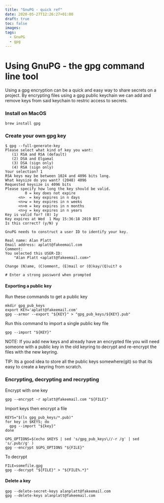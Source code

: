```yaml
---
title: "GnuPG - quick ref"
date: 2020-05-27T12:26:27+01:00
draft: true
toc: false
images:
tags:
  - GnuPG
  - gpg
---
```


# Using GnuPG - the gpg command line tool
Using a gpg encryption can be a quick and easy way to share secrets on a project.  By encrypting files using a gpg public keychain we can add and remove keys from said keychain to restric access to secrets.

### Install on MacOS
```
brew install gpg
```

### Create your own gpg key
```
$ gpg --full-generate-key
Please select what kind of key you want:
   (1) RSA and RSA (default)
   (2) DSA and Elgamal
   (3) DSA (sign only)
   (4) RSA (sign only)
Your selection? 1
RSA keys may be between 1024 and 4096 bits long.
What keysize do you want? (2048) 4096
Requested keysize is 4096 bits
Please specify how long the key should be valid.
         0 = key does not expire
      <n>  = key expires in n days
      <n>w = key expires in n weeks
      <n>m = key expires in n months
      <n>y = key expires in n years
Key is valid for? (0) 1y
Key expires at Wed  1 May 15:36:18 2019 BST
Is this correct? (y/N) y

GnuPG needs to construct a user ID to identify your key.

Real name: Alan Platt
Email address: aplatt@fakeemail.com
Comment:
You selected this USER-ID:
    "Alan Platt <aplatt@fakeemail.com>"

Change (N)ame, (C)omment, (E)mail or (O)kay/(Q)uit? o

# Enter a strong password when prompted
```


#### Exporting a public key 
Run these commands to get a public key
```
mkdir gpg_pub_keys
export KEY='aplatt@fakeemail.com'
gpg --armor --export "${KEY}" > "gpg_pub_keys/${KEY}.pub"
```
Run this command to import a single public key file
```
gpg --import "${KEY}"
```
NOTE: If you add new keys and already have an encrypted file you will need someone with a public key in the old keyring to decrypt and re-encrypt the files with the new keyring.

TIP: Its a good idea to store all the public keys somewhere(git) so that its easy to create a keyring from scratch.

### Encrypting, decrypting and recrypting
Encrypt with one key
```
gpg --encrypt -r aplatt@fakeemail.com "${FILE}"
```

Import keys then encrypt a file
```
KEYS="$(ls gpg_pub_keys/*.pub)"
for key in $KEYS; do
  gpg --import "${key}"
done

GPG_OPTIONS=$(echo $KEYS | sed 's/gpg_pub_keys\//-r /g' | sed 's/.pub//g' )
gpg --encrypt $GPG_OPTIONS "${FILE}"
```
To decrypt
```
FILE=somefile.gpg
gpg --decrypt "${FILE}" > "${FILE%.*}"
```


#### Delete a key
```
gpg --delete-secret-keys alanplatt@fakeemail.com
gpg --delete-keys alanplatt@fakeemail.com
```